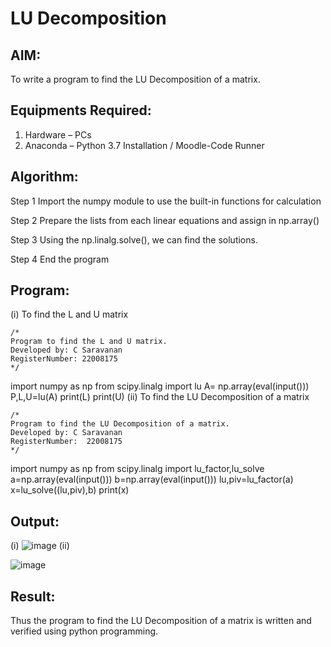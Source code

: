# LU Decomposition 

## AIM:
To write a program to find the LU Decomposition of a matrix.

## Equipments Required:
1. Hardware – PCs
2. Anaconda – Python 3.7 Installation / Moodle-Code Runner

## Algorithm:

Step 1
Import the numpy module to use the built-in functions for calculation

Step 2
Prepare the lists from each linear equations and assign in np.array()

Step 3
Using the np.linalg.solve(), we can find the solutions.

Step 4
End the program

## Program:
(i) To find the L and U matrix
```
/*
Program to find the L and U matrix.
Developed by: C Saravanan
RegisterNumber: 22008175
*/
```
import numpy as np
from scipy.linalg import lu
A= np.array(eval(input()))
P,L,U=lu(A)
print(L)
print(U)
(ii) To find the LU Decomposition of a matrix
```
/*
Program to find the LU Decomposition of a matrix.
Developed by: C Saravanan
RegisterNumber:  22008175
*/
```
import numpy as np
from scipy.linalg  import lu_factor,lu_solve
a=np.array(eval(input()))
b=np.array(eval(input()))
lu,piv=lu_factor(a)
x=lu_solve((lu,piv),b)
print(x)

## Output:
(i)
![image](https://user-images.githubusercontent.com/121395849/215155585-10cb3786-5324-4442-89f9-9cbf69038512.png)
(ii)

![image](https://user-images.githubusercontent.com/121395849/215155719-df4d6604-8b2c-4791-bc50-84a35153d8bd.png)




## Result:
Thus the program to find the LU Decomposition of a matrix is written and verified using python programming.

